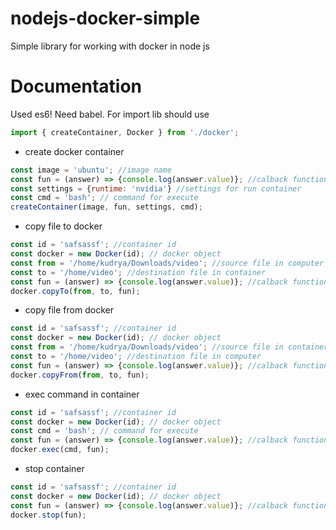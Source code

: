 # nodejs-docker-simple
Simple library for working with docker in node js
# Documentation
Used es6! Need babel.
For import lib should use 
``` js
import { createContainer, Docker } from './docker';
```
* create docker container
```js
const image = 'ubuntu'; //image name
const fun = (answer) => {console.log(answer.value)}; //calback function (answer is object {status, value}
const settings = {runtime: 'nvidia'} //settings for run container
const cmd = 'bash'; // command for execute
createContainer(image, fun, settings, cmd);
```
* copy file to docker
```js
const id = 'safsassf'; //container id
const docker = new Docker(id); // docker object
const from = '/home/kudrya/Downloads/video'; //source file in computer
const to = '/home/video'; //destination file in container
const fun = (answer) => {console.log(answer.value)}; //calback function (answer is object {status, value}
docker.copyTo(from, to, fun);
```
* copy file from docker
```js
const id = 'safsassf'; //container id
const docker = new Docker(id); // docker object
const from = '/home/kudrya/Downloads/video'; //source file in container
const to = '/home/video'; //destination file in computer
const fun = (answer) => {console.log(answer.value)}; //calback function (answer is object {status, value}
docker.copyFrom(from, to, fun);
```
* exec command in container
```js
const id = 'safsassf'; //container id
const docker = new Docker(id); // docker object
const cmd = 'bash'; // command for execute
const fun = (answer) => {console.log(answer.value)}; //calback function (answer is object {status, value}
docker.exec(cmd, fun);
```
* stop container
```js
const id = 'safsassf'; //container id
const docker = new Docker(id); // docker object
const fun = (answer) => {console.log(answer.value)}; //calback function (answer is object {status, value}
docker.stop(fun);
```
